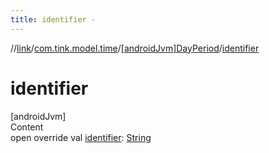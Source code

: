 ```yaml
---
title: identifier -
---
```

//[link](../../index.md)/[com.tink.model.time](../index.md)/[[androidJvm]DayPeriod](index.md)/[identifier](identifier.md)



# identifier  
[androidJvm]  
Content  
open override val [identifier](identifier.md): [String](https://kotlinlang.org/api/latest/jvm/stdlib/kotlin/-string/index.html)  



